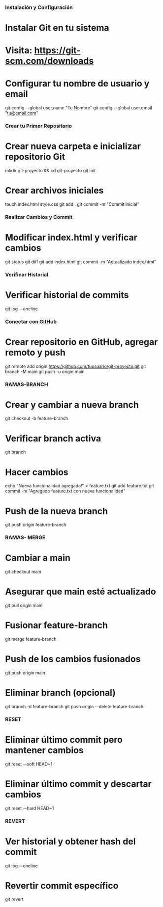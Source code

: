 
 ###   Instalación y Configuración

# Instalar Git en tu sistema
# Visita: https://git-scm.com/downloads

# Configurar tu nombre de usuario y email
git config --global user.name "Tu Nombre"
git config --global user.email "tu@email.com"


###  Crear tu Primer Repositorio

# Crear nueva carpeta e inicializar repositorio Git
mkdir git-proyecto && cd git-proyecto
git init

# Crear archivos iniciales
touch index.html style.css
git add .
git commit -m "Commit inicial"

### Realizar Cambios y Commit

# Modificar index.html y verificar cambios
git status
git diff
git add index.html
git commit -m "Actualizado index.html"


### Verificar Historial

# Verificar historial de commits
git log --oneline

### Conectar con GitHub

# Crear repositorio en GitHub, agregar remoto y push
git remote add origin https://github.com/tuusuario/git-proyecto.git
git branch -M main
git push -u origin main

### RAMAS-BRANCH

# Crear y cambiar a nueva branch
git checkout -b feature-branch

# Verificar branch activa
git branch

# Hacer cambios
echo "Nueva funcionalidad agregada!" > feature.txt
git add feature.txt
git commit -m "Agregado feature.txt con nueva funcionalidad"

# Push de la nueva branch
git push origin feature-branch

### RAMAS- MERGE

# Cambiar a main
git checkout main

# Asegurar que main esté actualizado
git pull origin main

# Fusionar feature-branch
git merge feature-branch

# Push de los cambios fusionados
git push origin main

# Eliminar branch (opcional)
git branch -d feature-branch
git push origin --delete feature-branch

### RESET

# Eliminar último commit pero mantener cambios
git reset --soft HEAD~1

# Eliminar último commit y descartar cambios
git reset --hard HEAD~1

### REVERT

# Ver historial y obtener hash del commit
git log --oneline

# Revertir commit específico
git revert <commit-hash>